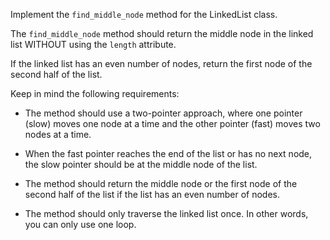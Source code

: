 Implement the `find_middle_node` method for the LinkedList class.

The `find_middle_node` method should return the middle node in the linked list WITHOUT using the `length` attribute.

If the linked list has an even number of nodes, return the first node of the second half of the list.

Keep in mind the following requirements:

* The method should use a two-pointer approach, where one pointer (slow) moves one node at a time and the other pointer (fast) moves two nodes at a time.

* When the fast pointer reaches the end of the list or has no next node, the slow pointer should be at the middle node of the list.

* The method should return the middle node or the first node of the second half of the list if the list has an even number of nodes.

* The method should only traverse the linked list once.  In other words, you can only use one loop.